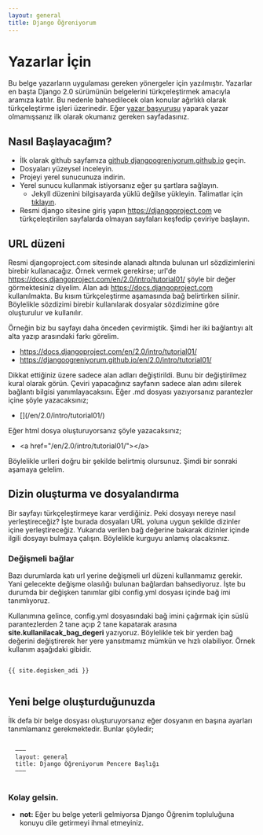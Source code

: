 ```yaml
---
layout: general
title: Django Öğreniyorum
---
```

# Yazarlar İçin

Bu belge yazarların uygulaması gereken yönergeler için yazılmıştır. Yazarlar en başta Django 2.0 sürümünün belgelerini türkçeleştirmek amacıyla aramıza katılır. Bu nedenle bahsedilecek olan konular ağırlıklı olarak türkçeleştirme işleri üzerinedir. Eğer [yazar başvurusu](https://github.com/djangoogreniyorum/djangoogreniyorum.github.io/issues/1) yaparak yazar olmamışsanız ilk olarak okumanız gereken sayfadasınız.

## Nasıl Başlayacağım?

- İlk olarak github sayfamıza [github djangoogreniyorum.github.io](https://github.com/djangoogreniyorum/djangoogreniyorum.github.io/) geçin.
- Dosyaları yüzeysel inceleyin.
- Projeyi yerel sunucunuza indirin.
- Yerel sunucu kullanmak istiyorsanız eğer şu şartlara sağlayın.
   - Jekyll düzenini bilgisayarda yüklü değilse yükleyin. Talimatlar için [tıklayın](https://help.github.com/articles/setting-up-your-github-pages-site-locally-with-jekyll/).
- Resmi django sitesine giriş yapın <a href="https://djangoproject.com">https://djangoproject.com</a> ve türkçeleştirilen sayfalarda olmayan sayfaları keşfedip çeviriye başlayın.

## URL düzeni

Resmi djangoproject.com sitesinde alanadı altında bulunan url sözdizimlerini birebir kullanacağız. Örnek vermek gerekirse; url'de https://docs.djangoproject.com/en/2.0/intro/tutorial01/ şöyle bir değer görmektesiniz diyelim. Alan adı https://docs.djangoproject.com kullanılmakta. Bu kısım türkçeleştirme aşamasında bağ belirtirken silinir. Böylelikle sözdizimi birebir kullanılarak dosyalar sözdizimine göre oluşturulur ve kullanılır.

Örneğin biz bu sayfayı daha önceden çevirmiştik. Şimdi her iki bağlantıyı alt alta yazıp arasındaki farkı görelim.

- https://docs.djangoproject.com/en/2.0/intro/tutorial01/
- https://djangoogreniyorum.github.io/en/2.0/intro/tutorial01/

Dikkat ettiğiniz üzere sadece alan adları değiştirildi. Bunu bir değiştirilmez kural olarak görün. Çeviri yapacağınız sayfanın sadece alan adını silerek bağlantı bilgisi yanımlayacaksını. Eğer .md dosyası yazıyorsanız parantezler içine şöyle yazacaksınız;

- &#91;&#93;(/en/2.0/intro/tutorial01/)

Eğer html dosya oluşturuyorsanız şöyle yazacaksınız;

- &lt;a href="/en/2.0/intro/tutorial01/"&gt;&lt;/a&gt;

Böylelikle urlleri doğru bir şekilde belirtmiş olursunuz. Şimdi bir sonraki aşamaya gelelim.

## Dizin oluşturma ve dosyalandırma

Bir sayfayı türkçeleştirmeye karar verdiğiniz. Peki dosyayı nereye nasıl yerleştireceğiz? İşte burada dosyaları URL yoluna uygun şekilde dizinler içine yerleştireceğiz. Yukarıda verilen bağ değerine bakarak dizinler içinde ilgili dosyayı bulmaya çalışın. Böylelikle kurguyu anlamış olacaksınız.

### Değişmeli bağlar

Bazı durumlarda katı url yerine değişmeli url düzeni kullanmamız gerekir. Yani gelecekte değişme olasılığı bulunan bağlardan bahsediyoruz. İşte bu durumda bir değişken tanımlar gibi config.yml dosyası içinde bağ imi tanımlıyoruz.

Kullanımına gelince, config.yml dosyasındaki bağ imini çağırmak için süslü parantezlerden 2 tane açıp 2 tane kapatarak arasına **site.kullanilacak_bag_degeri** yazıyoruz. Böylelikle tek bir yerden bağ değerini değiştirerek her yere yansıtmamız mümkün ve hızlı olabiliyor. Örnek kullanım aşağıdaki gibidir.

  <pre><code>
&#123;&#123; site.degisken_adi &#125;&#125;
  </code></pre>

## Yeni belge oluşturduğunuzda

İlk defa bir belge dosyası oluşturuyorsanız eğer dosyanın en başına ayarları tanımlamanız gerekmektedir. Bunlar şöyledir;

  <pre><code>
  &ndash;&ndash;&ndash;
  layout: general
  title: Django Öğreniyorum Pencere Başlığı
  &ndash;&ndash;&ndash;
  </code></pre>

### Kolay gelsin.

- **not:** Eğer bu belge yeterli gelmiyorsa Django Öğrenim topluluğuna konuyu dile getirmeyi ihmal etmeyiniz.
